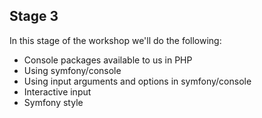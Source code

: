 ## Stage 3

In this stage of the workshop we'll do the following:

* Console packages available to us in PHP
* Using symfony/console
* Using input arguments and options in symfony/console
* Interactive input
* Symfony style

